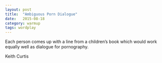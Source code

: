 ```yaml
---
layout: post
title:  "Ambiguous Porn Dialogue"
date:   2015-08-18
category: warmup
tags: wordplay
---
```

Each person comes up with a line from a children’s book which would work equally well as dialogue for pornography.

Keith Curtis